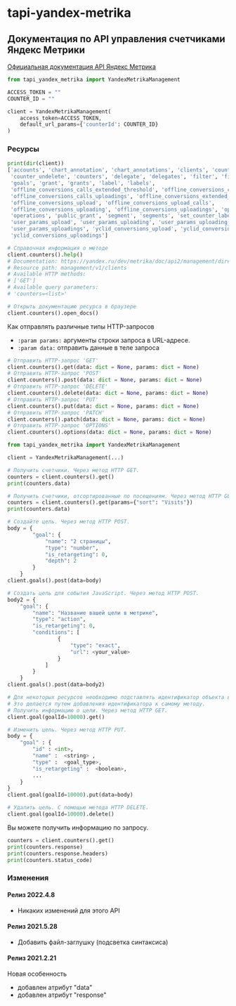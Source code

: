 # tapi-yandex-metrika

## Документация по API управления счетчиками Яндекс Метрики

[Официальная документация API Яндекс Метрика](https://yandex.ru/dev/metrika/doc/api2/management/intro.html)

```python
from tapi_yandex_metrika import YandexMetrikaManagement

ACCESS_TOKEN = ""
COUNTER_ID = ""

client = YandexMetrikaManagement(
    access_token=ACCESS_TOKEN,
    default_url_params={'counterId': COUNTER_ID}
)
```

### Ресурсы

```python
print(dir(client))
['accounts', 'chart_annotation', 'chart_annotations', 'clients', 'counter',
 'counter_undelete', 'counters', 'delegate', 'delegates', 'filter', 'filters', 'goal',
 'goals', 'grant', 'grants', 'label', 'labels',
 'offline_conversions_calls_extended_threshold', 'offline_conversions_calls_uploading',
 'offline_conversions_calls_uploadings', 'offline_conversions_extended_threshold',
 'offline_conversions_upload', 'offline_conversions_upload_calls',
 'offline_conversions_uploading', 'offline_conversions_uploadings', 'operation',
 'operations', 'public_grant', 'segment', 'segments', 'set_counter_label',
 'user_params_upload', 'user_params_uploading', 'user_params_uploading_confirm',
 'user_params_uploadings', 'yclid_conversions_upload', 'yclid_conversions_uploading',
 'yclid_conversions_uploadings']

# Справочная информация о методе
client.counters().help()
# Documentation: https://yandex.ru/dev/metrika/doc/api2/management/direct_clients/getclients-docpage/
# Resource path: management/v1/clients
# Available HTTP methods:
# ['GET']
# Available query parameters:
# 'counters=<list>'

# Открыть документацию ресурса в браузере
client.counters().open_docs()
```

Как отправлять различные типы HTTP-запросов

* `:param params:` аргументы строки запроса в URL-адресе.
* `:param data:` отправить данные в теле запроса

```python
# Отправить HTTP-запрос 'GET'
client.counters().get(data: dict = None, params: dict = None)
# Отправить HTTP-запрос 'POST'
client.counters().post(data: dict = None, params: dict = None)
# Отправить HTTP-запрос 'DELETE'
client.counters().delete(data: dict = None, params: dict = None)
# Отправить HTTP-запрос 'PUT'
client.counters().put(data: dict = None, params: dict = None)
# Отправить HTTP-запрос 'PATCH'
client.counters().patch(data: dict = None, params: dict = None)
# Отправить HTTP-запрос 'OPTIONS'
client.counters().options(data: dict = None, params: dict = None)
```

```python
from tapi_yandex_metrika import YandexMetrikaManagement

client = YandexMetrikaManagement(...)

# Получить счетчики. Через метод HTTP GET.
counters = client.counters().get()
print(counters.data)

# Получить счетчики, отсортированные по посещениям. Через метод HTTP GET.
counters = client.counters().get(params={"sort": "Visits"})
print(counters.data)

# Создайте цель. Через метод HTTP POST.
body = {
        "goal": {
            "name": "2 страницы",
            "type": "number",
            "is_retargeting": 0,
            "depth": 2
        }
    }
client.goals().post(data=body)

# Создать цель для события JavaScript. Через метод HTTP POST.
body2 = {
    "goal": {
        "name": "Название вашей цели в метрике",
        "type": "action",
        "is_retargeting": 0,
        "conditions": [
                {
                    "type": "exact",
                    "url": <your_value>
                }
            ]
        }
    }
client.goals().post(data=body2)

# Для некоторых ресурсов необходимо подставлять идентификатор объекта в URL.
# Это делается путем добавления идентификатора к самому методу.
# Получить информацию о цели. Через метод HTTP GET.
client.goal(goalId=10000).get()

# Изменить цель. Через метод HTTP PUT.
body = {
    "goal" : {
        "id" : <int>,
        "name" :  <string> ,
        "type" :  <goal_type>,
        "is_retargeting" :  <boolean>,
        ...
    }
}
client.goal(goalId=10000).put(data=body)

# Удалить цель. С помощью метода HTTP DELETE.
client.goal(goalId=10000).delete()
```

Вы можете получить информацию по запросу.

```python
counters = client.counters().get()
print(counters.response)
print(counters.response.headers)
print(counters.status_code)
```

### Изменения

#### Релиз 2022.4.8

* Никаких изменений для этого API

#### Релиз 2021.5.28

* Добавить файл-заглушку (подсветка синтаксиса)

#### Релиз 2021.2.21

Новая особенность

* добавлен атрибут "data"
* добавлен атрибут "response"
